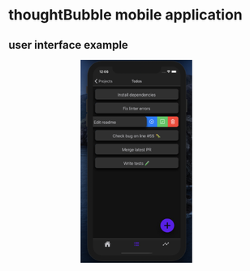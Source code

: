 # thoughtBubble mobile application

## user interface example

<div align="center"><img src="../docs/images/appUI.png" height="400" width="auto"></div>
